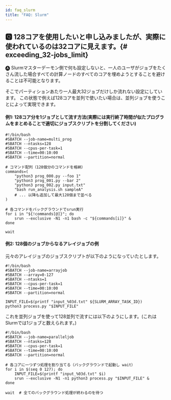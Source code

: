 ```yaml
---
id: faq_slurm
title: "FAQ: Slurm"
---
```


## &#x1F180;  128コアを使用したいと申し込みましたが、実際に使われているのは32コアに見えます。{# exceeding_32-jobs_limit}

&#x1F150; Slurmマスターデーモン側で何も設定しないと、一人のユーザがジョブをたくさん流した場合すべての計算ノードのすべてのコアを埋めようとすることを避けることは不可能となります。

そこでパーティションあたり一人最大32ジョブだけしか流れない設定にしています。
この状態で例えば128コアを並列で使いたい場合は、並列ジョブを使うことによって実現できます。

#### 例1: 128コア分を1ジョブとして流す方法(実際には実行終了時間が似たプログラムをまとめることで適切にジョブスクリプトを分割してください)

```
#!/bin/bash
#SBATCH --job-name=multi_prog
#SBATCH --ntasks=128
#SBATCH --cpus-per-task=1
#SBATCH --time=00:10:00
#SBATCH --partition=normal

# コマンド配列（128個分のコマンドを格納）
commands=(
    "python3 prog_000.py --foo 1"
    "python3 prog_001.py --bar 2"
    "python3 prog_002.py input.txt"
    "bash run_analysis.sh sampleA"
    # ... 以降も追加して最大128個まで並べる
)

# 各コマンドをバックグラウンドでsrun実行
for i in "${!commands[@]}"; do
    srun --exclusive -N1 -n1 bash -c "${commands[i]}" &
done

wait
```


#### 例2:  128個のジョブからなるアレイジョブの例

元々のアレイジョブのジョブスクリプトが以下のようになっていたとします。

```
#!/bin/bash
#SBATCH --job-name=arrayjob
#SBATCH --array=0-127
#SBATCH --ntasks=1
#SBATCH --cpus-per-task=1
#SBATCH --time=00:10:00
#SBATCH --partition=normal

INPUT_FILE=$(printf "input_%03d.txt" ${SLURM_ARRAY_TASK_ID})
python3 process.py "$INPUT_FILE"
```

これを並列ジョブを使って128並列で流すには以下のようにします。(これはSlurmでは1ジョブと数えられます。)

```
#!/bin/bash
#SBATCH --job-name=paralleljob
#SBATCH --ntasks=128
#SBATCH --cpus-per-task=1
#SBATCH --time=00:10:00
#SBATCH --partition=normal

# 各コアに一つずつ処理を割り当てる（バックグラウンドで起動し wait）
for i in $(seq 0 127); do
    INPUT_FILE=$(printf "input_%03d.txt" $i)
    srun --exclusive -N1 -n1 python3 process.py "$INPUT_FILE" &
done

wait  # 全てのバックグラウンド処理が終わるのを待つ
```
